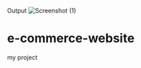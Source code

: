 Output
![Screenshot (1)](https://user-images.githubusercontent.com/91111592/201686961-4eb4f10a-5e2d-4480-8c40-a272ef95f41a.png)
# e-commerce-website
my project
